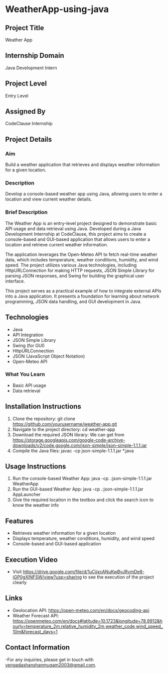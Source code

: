 # WeatherApp-using-java

## Project Title
Weather App

## Internship Domain
Java Development Intern

## Project Level
Entry Level

## Assigned By
CodeClause Internship

## Project Details

### Aim
Build a weather application that retrieves and displays weather information for a given location.

### Description
Develop a console-based weather app using Java, allowing users to enter a location and view current weather details.

### Brief Description
The Weather App is an entry-level project designed to demonstrate basic API usage and data retrieval using Java. Developed during a Java Development Internship at CodeClause, this project aims to create a console-based and GUI-based application that allows users to enter a location and retrieve current weather information.

The application leverages the Open-Meteo API to fetch real-time weather data, which includes temperature, weather conditions, humidity, and wind speed. The project utilizes various Java technologies, including HttpURLConnection for making HTTP requests, JSON Simple Library for parsing JSON responses, and Swing for building the graphical user interface.

This project serves as a practical example of how to integrate external APIs into a Java application. It presents a foundation for learning about network programming, JSON data handling, and GUI development in Java.

## Technologies
- Java
- API Integration
- JSON Simple Library
- Swing (for GUI)
- HttpURLConnection
- JSON (JavaScript Object Notation)
- Open-Meteo API

### What You Learn
- Basic API usage
- Data retrieval

## Installation Instructions
1. Clone the repository:
   git clone https://github.com/yourusername/weather-app.git
2. Navigate to the project directory:
	cd weather-app
3. Download the required JSON library:
	We can get from https://storage.googleapis.com/google-code-archive-downloads/v2/code.google.com/json-simple/json-simple-1.1.1.jar
4. Compile the Java files:
	javac -cp json-simple-1.1.1.jar *.java

## Usage Instructions
1. Run the console-based Weather App:
	java -cp .:json-simple-1.1.1.jar WeatherApp
2. Run the GUI-based Weather App:
	java -cp .:json-simple-1.1.1.jar AppLauncher
3. Give the required location in the textbox and click the search icon to know the weather info

## Features
- Retrieves weather information for a given location
- Displays temperature, weather conditions, humidity, and wind speed
- Console-based and GUI-based application

## Execution Video
- Visit https://drive.google.com/file/d/1uCjjxcANuKwByJRvmDe8-iGP0gXlNFSW/view?usp=sharing to see the execution of the project clearly

## Links
- Geolocation API: https://open-meteo.com/en/docs/geocoding-api
- Weather Forecast API: https://openmeteo.com/en/docs#latitude=10.1723&longitude=78.9912&hourly=temperature_2m,relative_humidity_2m,weather_code,wind_speed_10m&forecast_days=1

## Contact Information
-For any inquiries, please get in touch with vengadashanshanmugam2003@gmail.com.
